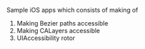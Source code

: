 Sample iOS apps which consists of making of 
  1) Making Bezier paths accessible
  2) Making CALayers accessible
  3) UIAccessibility rotor
